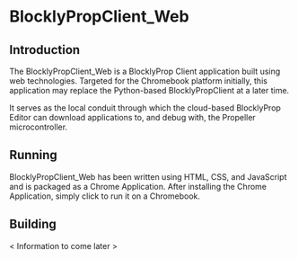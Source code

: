 BlocklyPropClient_Web
=======================

Introduction
-----------------

The BlocklyPropClient_Web is a BlocklyProp Client application built using web technologies.  Targeted for the Chromebook platform initially, this application may replace the Python-based BlocklyPropClient at a later time.

It serves as the local conduit through which the cloud-based BlocklyProp Editor can download applications to, and debug with, the Propeller microcontroller.

Running
-----------------

BlocklyPropClient_Web has been written using HTML, CSS, and JavaScript and is packaged as a Chrome Application.  After installing the Chrome Application, simply click to run it on a Chromebook.

Building
-----------------

< Information to come later >
